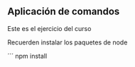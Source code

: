 ## Aplicación de comandos

Este es el ejercicio del curso


Recuerden instalar los paquetes de node

´´´
npm install
```